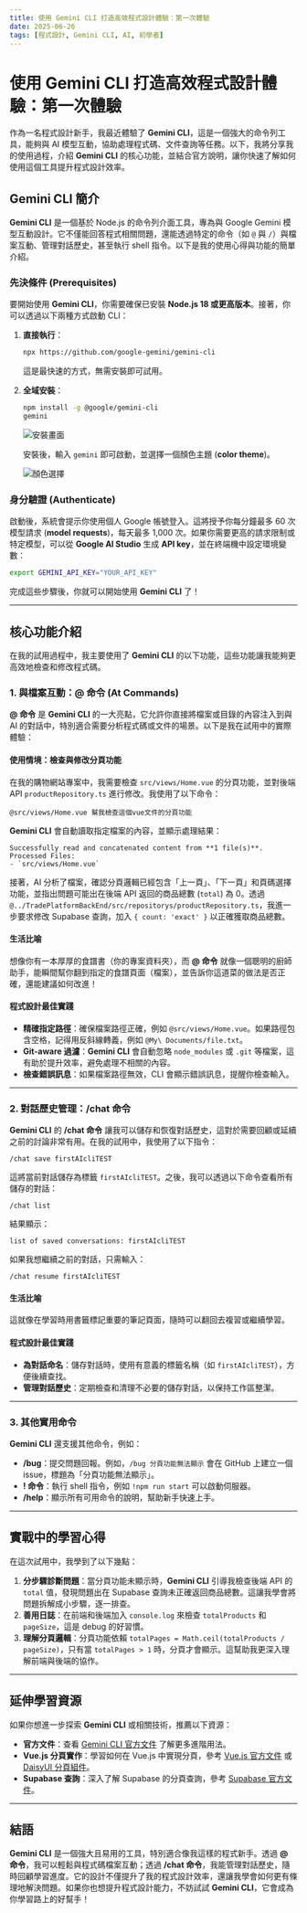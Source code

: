 ```yaml
---
title: 使用 Gemini CLI 打造高效程式設計體驗：第一次體驗
date: 2025-06-26
tags: [程式設計, Gemini CLI, AI, 初學者]
---
```


# 使用 Gemini CLI 打造高效程式設計體驗：第一次體驗

作為一名程式設計新手，我最近體驗了 **Gemini CLI**，這是一個強大的命令列工具，能夠與 AI 模型互動，協助處理程式碼、文件查詢等任務。以下，我將分享我的使用過程，介紹 **Gemini CLI** 的核心功能，並結合官方說明，讓你快速了解如何使用這個工具提升程式設計效率。

## Gemini CLI 簡介

**Gemini CLI** 是一個基於 Node.js 的命令列介面工具，專為與 Google Gemini 模型互動設計。它不僅能回答程式相關問題，還能透過特定的命令（如 `@` 與 `/`）與檔案互動、管理對話歷史，甚至執行 shell 指令。以下是我的使用心得與功能的簡單介紹。

### 先決條件 (Prerequisites)

要開始使用 **Gemini CLI**，你需要確保已安裝 **Node.js 18 或更高版本**。接著，你可以透過以下兩種方式啟動 CLI：

1. **直接執行**：

   ```bash
   npx https://github.com/google-gemini/gemini-cli
   ```

   這是最快速的方式，無需安裝即可試用。

2. **全域安裝**：

   ```bash
   npm install -g @google/gemini-cli
   gemini
   ```

   ![安裝畫面](/articlepic/250626_001.png)

   安裝後，輸入 `gemini` 即可啟動，並選擇一個顏色主題 (**color theme**)。

   ![顏色選擇](/articlepic/250626_002.png)

### 身分驗證 (Authenticate)

啟動後，系統會提示你使用個人 Google 帳號登入。這將授予你每分鐘最多 60 次模型請求 (**model requests**)，每天最多 1,000 次。如果你需要更高的請求限制或特定模型，可以從 **Google AI Studio** 生成 **API key**，並在終端機中設定環境變數：

```bash
export GEMINI_API_KEY="YOUR_API_KEY"
```

完成這些步驟後，你就可以開始使用 **Gemini CLI** 了！

---

## 核心功能介紹

在我的試用過程中，我主要使用了 **Gemini CLI** 的以下功能，這些功能讓我能夠更高效地檢查和修改程式碼。

### 1. 與檔案互動：@ 命令 (At Commands)

**@ 命令** 是 **Gemini CLI** 的一大亮點，它允許你直接將檔案或目錄的內容注入到與 AI 的對話中，特別適合需要分析程式碼或文件的場景。以下是我在試用中的實際體驗：

#### 使用情境：檢查與修改分頁功能

在我的購物網站專案中，我需要檢查 `src/views/Home.vue` 的分頁功能，並對後端 API `productRepository.ts` 進行修改。我使用了以下命令：

```
@src/views/Home.vue 幫我檢查這個vue文件的分頁功能
```

**Gemini CLI** 會自動讀取指定檔案的內容，並顯示處理結果：

```
Successfully read and concatenated content from **1 file(s)**.
Processed Files:
- `src/views/Home.vue`
```

接著，AI 分析了檔案，確認分頁邏輯已經包含「上一頁」、「下一頁」和頁碼選擇功能，並指出問題可能出在後端 API 返回的商品總數 (`total`) 為 0。透過 `@../TradePlatformBackEnd/src/repositorys/productRepository.ts`，我進一步要求修改 Supabase 查詢，加入 `{ count: 'exact' }` 以正確獲取商品總數。

#### 生活比喻

想像你有一本厚厚的食譜書（你的專案資料夾），而 **@ 命令** 就像一個聰明的廚師助手，能瞬間幫你翻到指定的食譜頁面（檔案），並告訴你這道菜的做法是否正確，還能建議如何改進！

#### 程式設計最佳實踐

- **精確指定路徑**：確保檔案路徑正確，例如 `@src/views/Home.vue`。如果路徑包含空格，記得用反斜線轉義，例如 `@My\ Documents/file.txt`。
- **Git-aware 過濾**：**Gemini CLI** 會自動忽略 `node_modules` 或 `.git` 等檔案，這有助於提升效率，避免處理不相關的內容。
- **檢查錯誤訊息**：如果檔案路徑無效，CLI 會顯示錯誤訊息，提醒你檢查輸入。

---

### 2. 對話歷史管理：/chat 命令

**Gemini CLI** 的 **/chat 命令** 讓我可以儲存和恢復對話歷史，這對於需要回顧或延續之前的討論非常有用。在我的試用中，我使用了以下指令：

```
/chat save firstAIcliTEST
```

這將當前對話儲存為標籤 `firstAIcliTEST`。之後，我可以透過以下命令查看所有儲存的對話：

```
/chat list
```

結果顯示：

```
list of saved conversations: firstAIcliTEST
```

如果我想繼續之前的對話，只需輸入：

```
/chat resume firstAIcliTEST
```

#### 生活比喻

這就像在學習時用書籤標記重要的筆記頁面，隨時可以翻回去複習或繼續學習。

#### 程式設計最佳實踐

- **為對話命名**：儲存對話時，使用有意義的標籤名稱（如 `firstAIcliTEST`），方便後續查找。
- **管理對話歷史**：定期檢查和清理不必要的儲存對話，以保持工作區整潔。

---

### 3. 其他實用命令

**Gemini CLI** 還支援其他命令，例如：

- **/bug**：提交問題回報。例如，`/bug 分頁功能無法顯示` 會在 GitHub 上建立一個 issue，標題為「分頁功能無法顯示」。
- **! 命令**：執行 shell 指令，例如 `!npm run start` 可以啟動伺服器。
- **/help**：顯示所有可用命令的說明，幫助新手快速上手。

---

## 實戰中的學習心得

在這次試用中，我學到了以下幾點：

1. **分步驟診斷問題**：當分頁功能未顯示時，**Gemini CLI** 引導我檢查後端 API 的 `total` 值，發現問題出在 Supabase 查詢未正確返回商品總數。這讓我學會將問題拆解成小步驟，逐一排查。
2. **善用日誌**：在前端和後端加入 `console.log` 來檢查 `totalProducts` 和 `pageSize`，這是 debug 的好習慣。
3. **理解分頁邏輯**：分頁功能依賴 `totalPages = Math.ceil(totalProducts / pageSize)`，只有當 `totalPages > 1` 時，分頁才會顯示。這幫助我更深入理解前端與後端的協作。

---

## 延伸學習資源

如果你想進一步探索 **Gemini CLI** 或相關技術，推薦以下資源：

- **官方文件**：查看 [Gemini CLI 官方文件](https://github.com/google-gemini/gemini-cli) 了解更多進階用法。
- **Vue.js 分頁實作**：學習如何在 Vue.js 中實現分頁，參考 [Vue.js 官方文件](https://vuejs.org/) 或 [DaisyUI 分頁組件](https://daisyui.com/components/join/)。
- **Supabase 查詢**：深入了解 Supabase 的分頁查詢，參考 [Supabase 官方文件](https://supabase.com/docs)。

---

## 結語

**Gemini CLI** 是一個強大且易用的工具，特別適合像我這樣的程式新手。透過 **@ 命令**，我可以輕鬆與程式碼檔案互動；透過 **/chat 命令**，我能管理對話歷史，隨時回顧學習進度。它的設計不僅提升了我的程式設計效率，還讓我學會如何更有條理地解決問題。如果你也想提升程式設計能力，不妨試試 **Gemini CLI**，它會成為你學習路上的好幫手！
